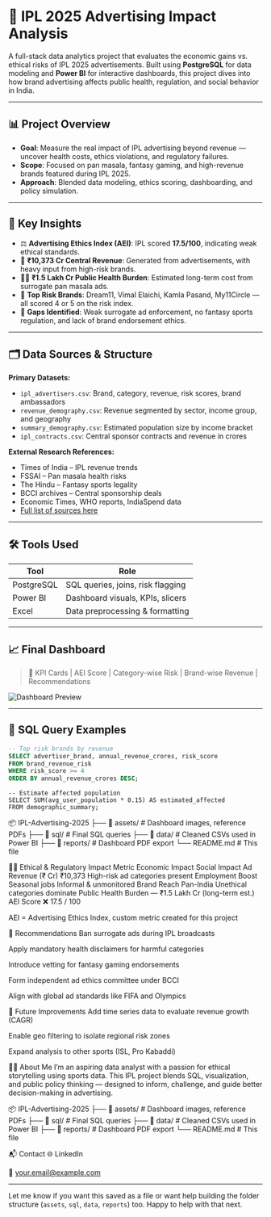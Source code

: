 # 🏏 IPL 2025 Advertising Impact Analysis

A full-stack data analytics project that evaluates the economic gains vs. ethical risks of IPL 2025 advertisements. Built using **PostgreSQL** for data modeling and **Power BI** for interactive dashboards, this project dives into how brand advertising affects public health, regulation, and social behavior in India.

---

## 📊 Project Overview

- **Goal**: Measure the real impact of IPL advertising beyond revenue — uncover health costs, ethics violations, and regulatory failures.
- **Scope**: Focused on pan masala, fantasy gaming, and high-revenue brands featured during IPL 2025.
- **Approach**: Blended data modeling, ethics scoring, dashboarding, and policy simulation.

---

## 🧠 Key Insights

- ⚖️ **Advertising Ethics Index (AEI)**: IPL scored **17.5/100**, indicating weak ethical standards.
- 💸 **₹10,373 Cr Central Revenue**: Generated from advertisements, with heavy input from high-risk brands.
- 🧑‍⚕️ **₹1.5 Lakh Cr Public Health Burden**: Estimated long-term cost from surrogate pan masala ads.
- 📛 **Top Risk Brands**: Dream11, Vimal Elaichi, Kamla Pasand, My11Circle — all scored 4 or 5 on the risk index.
- 🧩 **Gaps Identified**: Weak surrogate ad enforcement, no fantasy sports regulation, and lack of brand endorsement ethics.

---

## 🗂️ Data Sources & Structure

**Primary Datasets:**

- `ipl_advertisers.csv`: Brand, category, revenue, risk scores, brand ambassadors
- `revenue_demography.csv`: Revenue segmented by sector, income group, and geography
- `summary_demography.csv`: Estimated population size by income bracket
- `ipl_contracts.csv`: Central sponsor contracts and revenue in crores

**External Research References:**

- Times of India – IPL revenue trends  
- FSSAI – Pan masala health risks  
- The Hindu – Fantasy sports legality  
- BCCI archives – Central sponsorship deals  
- Economic Times, WHO reports, IndiaSpend data  
- [Full list of sources here](./assets/references.pdf)

---

## 🛠️ Tools Used

| Tool        | Role                                |
|-------------|-------------------------------------|
| PostgreSQL  | SQL queries, joins, risk flagging   |
| Power BI    | Dashboard visuals, KPIs, slicers    |
| Excel       | Data preprocessing & formatting     |

---

## 📈 Final Dashboard

> 📌 KPI Cards | AEI Score | Category-wise Risk | Brand-wise Revenue | Recommendations

![Dashboard Preview](./assets/dashboard.png)

---

## 🧮 SQL Query Examples

```sql
-- Top risk brands by revenue
SELECT advertiser_brand, annual_revenue_crores, risk_score
FROM brand_revenue_risk
WHERE risk_score >= 4
ORDER BY annual_revenue_crores DESC;
```

```
-- Estimate affected population
SELECT SUM(avg_user_population * 0.15) AS estimated_affected
FROM demographic_summary;
```

📦 IPL-Advertising-2025
├── 📁 assets/                # Dashboard images, reference PDFs
├── 📁 sql/                   # Final SQL queries
├── 📁 data/                  # Cleaned CSVs used in Power BI
├── 📁 reports/               # Dashboard PDF export
└── README.md                # This file

🧑‍⚖️ Ethical & Regulatory Impact
Metric	Economic Impact	Social Impact
Ad Revenue (₹ Cr)	₹10,373	High-risk ad categories present
Employment Boost	Seasonal jobs	Informal & unmonitored
Brand Reach	Pan-India	Unethical categories dominate
Public Health Burden	—	₹1.5 Lakh Cr (long-term est.)
AEI Score	❌	17.5 / 100

AEI = Advertising Ethics Index, custom metric created for this project

🎯 Recommendations
Ban surrogate ads during IPL broadcasts

Apply mandatory health disclaimers for harmful categories

Introduce vetting for fantasy gaming endorsements

Form independent ad ethics committee under BCCI

Align with global ad standards like FIFA and Olympics

🔮 Future Improvements
Add time series data to evaluate revenue growth (CAGR)

Enable geo filtering to isolate regional risk zones

Expand analysis to other sports (ISL, Pro Kabaddi)

🧑‍💼 About Me
I’m an aspiring data analyst with a passion for ethical storytelling using sports data. This IPL project blends SQL, visualization, and public policy thinking — designed to inform, challenge, and guide better decision-making in advertising.

📦 IPL-Advertising-2025
├── 📁 assets/                # Dashboard images, reference PDFs
├── 📁 sql/                   # Final SQL queries
├── 📁 data/                  # Cleaned CSVs used in Power BI
├── 📁 reports/               # Dashboard PDF export
└── README.md                # This file

📬 Contact
🌐 LinkedIn

📧 your.email@example.com


---

Let me know if you want this saved as a file or want help building the folder structure (`assets`, `sql`, `data`, `reports`) too. Happy to help with that next.
